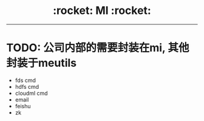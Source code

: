 <h1 align = "center">:rocket: MI :rocket:</h1>

---
# TODO: 公司内部的需要封装在mi, 其他封装于meutils
- fds cmd
- hdfs cmd
- cloudml cmd
- email
- feishu
- zk


